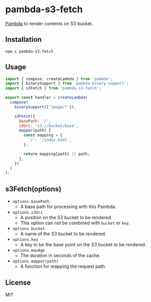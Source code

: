# pambda-s3-fetch

[Pambda](https://github.com/pambda/pambda) to render contents on S3 bucket.

## Installation

```
npm i pambda-s3-fetch
```

## Usage

``` javascript
import { compose, createLambda } from 'pambda';
import { binarySupport } from 'pambda-binary-support';
import { s3Fetch } from 'pambda-s3-fetch';

export const handler = createLambda(
  compose(
    binarySupport(['image/*']),

    s3Fetch({
      basePath: '/',
      s3Uri: 's3://bucket/base',
      mapper(path) {
        const mapping = {
          '/': '/index.html',
        };

        return mapping[path] || path;
      },
    })
  )
);

```

## s3Fetch(options)

- `options.basePath`
    - A base path for processing with this Pambda.
- `options.s3Uri`
    - A position on the S3 bucket to be rendered.
    - This option can not be combined with `bucket` or `key`.
- `options.bucket`
    - A name of the S3 bucket to be rendered.
- `options.key`
    - A key to be the base point on the S3 bucket to be rendered.
- `options.maxAge`
    - The duration in seconds of the cache.
- `options.mapper(path)`
    - A function for mapping the request path.

## License

MIT
